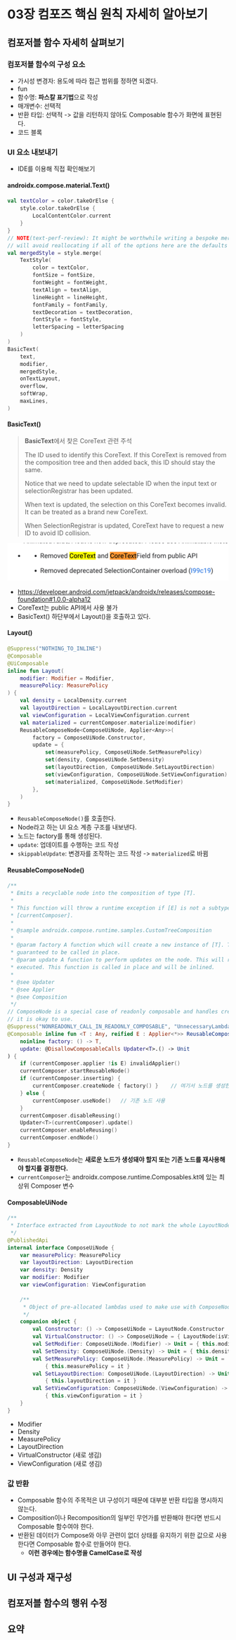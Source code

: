 # 03장 컴포즈 핵심 원칙 자세히 알아보기

## 컴포저블 함수 자세히 살펴보기

### 컴포저블 함수의 구성 요소
- 가시성 변경자: 용도에 따라 접근 범위를 정하면 되겠다.
- fun
- 함수명: **파스칼 표기법**으로 작성
- 매개변수: 선택적
- 반환 타입: 선택적 -> 값을 리턴하지 않아도 Composable 함수가 화면에 표현된다.
- 코드 블록

### UI 요소 내보내기
- IDE를 이용해 직접 확인해보기

#### androidx.compose.material.Text()

```kotlin
val textColor = color.takeOrElse {
    style.color.takeOrElse {
        LocalContentColor.current
    }
}
// NOTE(text-perf-review): It might be worthwhile writing a bespoke merge implementation that
// will avoid reallocating if all of the options here are the defaults
val mergedStyle = style.merge(
    TextStyle(
        color = textColor,
        fontSize = fontSize,
        fontWeight = fontWeight,
        textAlign = textAlign,
        lineHeight = lineHeight,
        fontFamily = fontFamily,
        textDecoration = textDecoration,
        fontStyle = fontStyle,
        letterSpacing = letterSpacing
    )
)
BasicText(
    text,
    modifier,
    mergedStyle,
    onTextLayout,
    overflow,
    softWrap,
    maxLines,
)
```

#### BasicText()

> **BasicText**에서 찾은 CoreText 관련 주석
> 
> The ID used to identify this CoreText. If this CoreText is removed from the composition tree and then added back, this ID should stay the same.
> 
> Notice that we need to update selectable ID when the input text or selectionRegistrar has been updated.
> 
> When text is updated, the selection on this CoreText becomes invalid. It can be treated as a brand new CoreText.
> 
> When SelectionRegistrar is updated, CoreText have to request a new ID to avoid ID collision.

![img.png](CoreText.png)
- https://developer.android.com/jetpack/androidx/releases/compose-foundation#1.0.0-alpha12
- CoreText는 public API에서 사용 불가
- BasicText() 하단부에서 Layout()을 호출하고 있다.

#### Layout()

```kotlin
@Suppress("NOTHING_TO_INLINE")
@Composable
@UiComposable
inline fun Layout(
    modifier: Modifier = Modifier,
    measurePolicy: MeasurePolicy
) {
    val density = LocalDensity.current
    val layoutDirection = LocalLayoutDirection.current
    val viewConfiguration = LocalViewConfiguration.current
    val materialized = currentComposer.materialize(modifier)
    ReusableComposeNode<ComposeUiNode, Applier<Any>>(
        factory = ComposeUiNode.Constructor,
        update = {
            set(measurePolicy, ComposeUiNode.SetMeasurePolicy)
            set(density, ComposeUiNode.SetDensity)
            set(layoutDirection, ComposeUiNode.SetLayoutDirection)
            set(viewConfiguration, ComposeUiNode.SetViewConfiguration)
            set(materialized, ComposeUiNode.SetModifier)
        },
    )
}
```

- ```ReusableComposeNode()```를 호출한다.
- Node라고 하는 UI 요소 계층 구조를 내보낸다.
- 노드는 factory를 통해 생성된다.
- ```update```: 업데이트를 수행하는 코드 작성
- ```skippableUpdate```: 변경자를 조작하는 코드 작성 -> ```materialized```로 바뀜

#### ReusableComposeNode()

```kotlin
/**
 * Emits a recyclable node into the composition of type [T].
 *
 * This function will throw a runtime exception if [E] is not a subtype of the applier of the
 * [currentComposer].
 *
 * @sample androidx.compose.runtime.samples.CustomTreeComposition
 *
 * @param factory A function which will create a new instance of [T]. This function is NOT
 * guaranteed to be called in place.
 * @param update A function to perform updates on the node. This will run every time emit is
 * executed. This function is called in place and will be inlined.
 *
 * @see Updater
 * @see Applier
 * @see Composition
 */
// ComposeNode is a special case of readonly composable and handles creating its own groups, so
// it is okay to use.
@Suppress("NONREADONLY_CALL_IN_READONLY_COMPOSABLE", "UnnecessaryLambdaCreation")
@Composable inline fun <T : Any, reified E : Applier<*>> ReusableComposeNode(
    noinline factory: () -> T,
    update: @DisallowComposableCalls Updater<T>.() -> Unit
) {
    if (currentComposer.applier !is E) invalidApplier()
    currentComposer.startReusableNode()
    if (currentComposer.inserting) {
        currentComposer.createNode { factory() }    // 여기서 노드를 생성한다.
    } else {
        currentComposer.useNode()   // 기존 노드 사용
    }
    currentComposer.disableReusing()
    Updater<T>(currentComposer).update()
    currentComposer.enableReusing()
    currentComposer.endNode()
}
```

- ```ReusableComposeNode```는 **새로운 노드가 생성돼야 할지 또는 기존 노드를 재사용해야 할지를 결정한다.**
- ```currentComposer```는 androidx.compose.runtime.Composables.kt에 있는 최상위 Composer 변수

#### ComposableUiNode

```kotlin
/**
 * Interface extracted from LayoutNode to not mark the whole LayoutNode class as @PublishedApi.
 */
@PublishedApi
internal interface ComposeUiNode {
    var measurePolicy: MeasurePolicy
    var layoutDirection: LayoutDirection
    var density: Density
    var modifier: Modifier
    var viewConfiguration: ViewConfiguration

    /**
     * Object of pre-allocated lambdas used to make use with ComposeNode allocation-less.
     */
    companion object {
        val Constructor: () -> ComposeUiNode = LayoutNode.Constructor
        val VirtualConstructor: () -> ComposeUiNode = { LayoutNode(isVirtual = true) }
        val SetModifier: ComposeUiNode.(Modifier) -> Unit = { this.modifier = it }
        val SetDensity: ComposeUiNode.(Density) -> Unit = { this.density = it }
        val SetMeasurePolicy: ComposeUiNode.(MeasurePolicy) -> Unit =
            { this.measurePolicy = it }
        val SetLayoutDirection: ComposeUiNode.(LayoutDirection) -> Unit =
            { this.layoutDirection = it }
        val SetViewConfiguration: ComposeUiNode.(ViewConfiguration) -> Unit =
            { this.viewConfiguration = it }
    }
}
```

- Modifier
- Density
- MeasurePolicy
- LayoutDirection
- VirtualConstructor (새로 생김)
- ViewConfiguration (새로 생김)

### 값 반환

- Composable 함수의 주목적은 UI 구성이기 때문에 대부분 반환 타입을 명시하지 않는다.
- Composition이나 Recomposition의 일부인 무언가를 반환해야 한다면 반드시 Composable 함수여야 한다.
- 반환된 데이터가 Compose와 아무 관련이 없더 상태를 유지하기 위한 값으로 사용한다면 Composable 함수로 만들어야 한다.
  - **이런 경우에는 함수명을 CamelCase로 작성**

## UI 구성과 재구성

## 컴포저블 함수의 행위 수정

## 요약